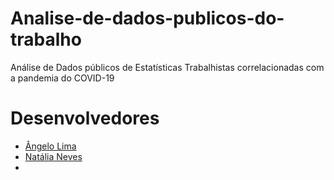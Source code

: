 # Analise-de-dados-publicos-do-trabalho
Análise de Dados públicos de Estatísticas Trabalhistas correlacionadas com a pandemia do COVID-19

# Desenvolvedores
- [Ângelo Lima](https://github.com/angelovlima)
- [Natália Neves](https://github.com/natalianeves18)
- 
